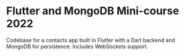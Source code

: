 # Flutter and MongoDB Mini-course 2022

Codebase for a contacts app built in Flutter with a Dart backend and MongoDB for persistence. Includes WebSockets support.